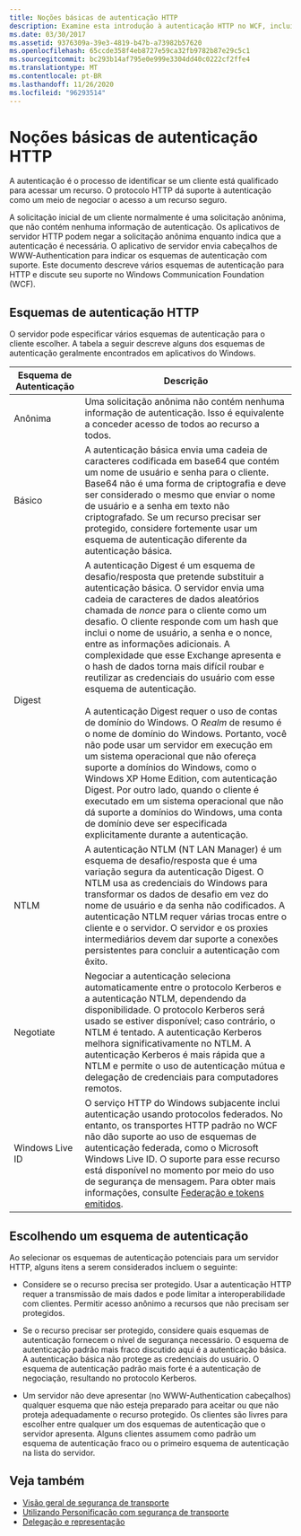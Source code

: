```yaml
---
title: Noções básicas de autenticação HTTP
description: Examine esta introdução à autenticação HTTP no WCF, incluindo esquemas de autenticação HTTP e escolhendo um esquema de autenticação.
ms.date: 03/30/2017
ms.assetid: 9376309a-39e3-4819-b47b-a73982b57620
ms.openlocfilehash: 65ccde358f4eb8727e59ca32fb9782b87e29c5c1
ms.sourcegitcommit: bc293b14af795e0e999e3304dd40c0222cf2ffe4
ms.translationtype: MT
ms.contentlocale: pt-BR
ms.lasthandoff: 11/26/2020
ms.locfileid: "96293514"
---
```

# <a name="understanding-http-authentication"></a>Noções básicas de autenticação HTTP

A autenticação é o processo de identificar se um cliente está qualificado para acessar um recurso. O protocolo HTTP dá suporte à autenticação como um meio de negociar o acesso a um recurso seguro.  
  
 A solicitação inicial de um cliente normalmente é uma solicitação anônima, que não contém nenhuma informação de autenticação. Os aplicativos de servidor HTTP podem negar a solicitação anônima enquanto indica que a autenticação é necessária. O aplicativo de servidor envia cabeçalhos de WWW-Authentication para indicar os esquemas de autenticação com suporte. Este documento descreve vários esquemas de autenticação para HTTP e discute seu suporte no Windows Communication Foundation (WCF).  
  
## <a name="http-authentication-schemes"></a>Esquemas de autenticação HTTP  

 O servidor pode especificar vários esquemas de autenticação para o cliente escolher. A tabela a seguir descreve alguns dos esquemas de autenticação geralmente encontrados em aplicativos do Windows.  
  
|Esquema de Autenticação|Descrição|  
|---------------------------|-----------------|  
|Anônima|Uma solicitação anônima não contém nenhuma informação de autenticação. Isso é equivalente a conceder acesso de todos ao recurso a todos.|  
|Básico|A autenticação básica envia uma cadeia de caracteres codificada em base64 que contém um nome de usuário e senha para o cliente. Base64 não é uma forma de criptografia e deve ser considerado o mesmo que enviar o nome de usuário e a senha em texto não criptografado. Se um recurso precisar ser protegido, considere fortemente usar um esquema de autenticação diferente da autenticação básica.|  
|Digest|A autenticação Digest é um esquema de desafio/resposta que pretende substituir a autenticação básica. O servidor envia uma cadeia de caracteres de dados aleatórios chamada de *nonce* para o cliente como um desafio. O cliente responde com um hash que inclui o nome de usuário, a senha e o nonce, entre as informações adicionais. A complexidade que esse Exchange apresenta e o hash de dados torna mais difícil roubar e reutilizar as credenciais do usuário com esse esquema de autenticação.<br /><br /> A autenticação Digest requer o uso de contas de domínio do Windows. O *Realm* de resumo é o nome de domínio do Windows. Portanto, você não pode usar um servidor em execução em um sistema operacional que não ofereça suporte a domínios do Windows, como o Windows XP Home Edition, com autenticação Digest. Por outro lado, quando o cliente é executado em um sistema operacional que não dá suporte a domínios do Windows, uma conta de domínio deve ser especificada explicitamente durante a autenticação.|  
|NTLM|A autenticação NTLM (NT LAN Manager) é um esquema de desafio/resposta que é uma variação segura da autenticação Digest. O NTLM usa as credenciais do Windows para transformar os dados de desafio em vez do nome de usuário e da senha não codificados. A autenticação NTLM requer várias trocas entre o cliente e o servidor. O servidor e os proxies intermediários devem dar suporte a conexões persistentes para concluir a autenticação com êxito.|  
|Negotiate|Negociar a autenticação seleciona automaticamente entre o protocolo Kerberos e a autenticação NTLM, dependendo da disponibilidade. O protocolo Kerberos será usado se estiver disponível; caso contrário, o NTLM é tentado. A autenticação Kerberos melhora significativamente no NTLM. A autenticação Kerberos é mais rápida que a NTLM e permite o uso de autenticação mútua e delegação de credenciais para computadores remotos.|  
|Windows Live ID|O serviço HTTP do Windows subjacente inclui autenticação usando protocolos federados. No entanto, os transportes HTTP padrão no WCF não dão suporte ao uso de esquemas de autenticação federada, como o Microsoft Windows Live ID. O suporte para esse recurso está disponível no momento por meio do uso de segurança de mensagem. Para obter mais informações, consulte [Federação e tokens emitidos](federation-and-issued-tokens.md).|  
  
## <a name="choosing-an-authentication-scheme"></a>Escolhendo um esquema de autenticação  

 Ao selecionar os esquemas de autenticação potenciais para um servidor HTTP, alguns itens a serem considerados incluem o seguinte:  
  
- Considere se o recurso precisa ser protegido. Usar a autenticação HTTP requer a transmissão de mais dados e pode limitar a interoperabilidade com clientes. Permitir acesso anônimo a recursos que não precisam ser protegidos.  
  
- Se o recurso precisar ser protegido, considere quais esquemas de autenticação fornecem o nível de segurança necessário. O esquema de autenticação padrão mais fraco discutido aqui é a autenticação básica. A autenticação básica não protege as credenciais do usuário. O esquema de autenticação padrão mais forte é a autenticação de negociação, resultando no protocolo Kerberos.  
  
- Um servidor não deve apresentar (no WWW-Authentication cabeçalhos) qualquer esquema que não esteja preparado para aceitar ou que não proteja adequadamente o recurso protegido. Os clientes são livres para escolher entre qualquer um dos esquemas de autenticação que o servidor apresenta. Alguns clientes assumem como padrão um esquema de autenticação fraco ou o primeiro esquema de autenticação na lista do servidor.  
  
## <a name="see-also"></a>Veja também

- [Visão geral de segurança de transporte](transport-security-overview.md)
- [Utilizando Personificação com segurança de transporte](using-impersonation-with-transport-security.md)
- [Delegação e representação](delegation-and-impersonation-with-wcf.md)
